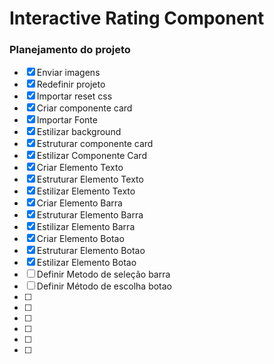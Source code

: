 # Interactive Rating Component 

### Planejamento do projeto 

- [x] Enviar imagens
- [x] Redefinir projeto
- [x] Importar reset css
- [x] Criar componente card 
- [x] Importar Fonte
- [x] Estilizar background
- [x] Estruturar componente card
- [x] Estilizar Componente Card
- [x] Criar Elemento Texto
- [x] Estruturar Elemento Texto
- [x] Estilizar Elemento Texto
- [x] Criar Elemento Barra
- [x] Estruturar Elemento Barra
- [x] Estilizar Elemento Barra
- [x] Criar Elemento Botao
- [x] Estruturar Elemento Botao
- [x] Estilizar Elemento Botao
- [ ] Definir Metodo de seleção barra
- [ ] Definir Método de escolha botao
- [ ] 
- [ ] 
- [ ] 
- [ ] 
- [ ] 
- [ ] 
